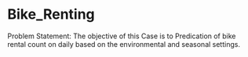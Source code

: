 # Bike_Renting

Problem Statement: 
The objective of this Case is to Predication of bike rental count on daily based on the environmental and seasonal settings.

